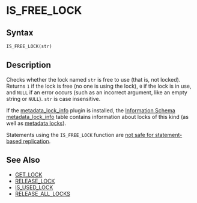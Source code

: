 # IS_FREE_LOCK

## Syntax

```sql
IS_FREE_LOCK(str)
```

## Description

Checks whether the lock named `str` is free to use (that is, not locked).
Returns <code class="highlight fixed" style="white-space:pre-wrap">1</code> if the lock is free (no one is using the lock),
 <code class="highlight fixed" style="white-space:pre-wrap">0</code> if the lock is in use, and <code class="highlight fixed" style="white-space:pre-wrap">NULL</code> if an
error occurs (such as an incorrect argument, like an empty string or <code class="highlight fixed" style="white-space:pre-wrap">NULL</code>). <code class="highlight fixed" style="white-space:pre-wrap">str</code> is case insensitive.

If the [metadata_lock_info](/kb/en/metadata_lock_info/) plugin is installed, the [Information Schema](/kb/en/information_schema/) [metadata_lock_info](/kb/en/information-schema-metadata_lock_info-table/) table contains information about locks of this kind (as well as [metadata locks](/sql-statements-structure/sql-statements/transactions/metadata-locking)).

Statements using the `IS_FREE_LOCK` function are [not safe for statement-based replication](/replication/standard-replication/unsafe-statements-for-statement-based-replication).

## See Also

- [GET_LOCK](/built-in-functions/secondary-functions/miscellaneous-functions/get_lock)
- [RELEASE_LOCK](/built-in-functions/secondary-functions/miscellaneous-functions/release_lock)
- [IS_USED_LOCK](/built-in-functions/secondary-functions/miscellaneous-functions/is_used_lock)
- [RELEASE_ALL_LOCKS](/built-in-functions/secondary-functions/miscellaneous-functions/release_all_locks)
